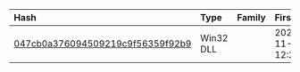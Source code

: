 |Hash|Type|Family|First_Seen|Name|
|:--|:--|:--|:--|:--|
|[047cb0a376094509219c9f56359f92b9](https://www.virustotal.com/gui/file/047cb0a376094509219c9f56359f92b9)|Win32 DLL||2020-11-28 12:20:13|047cb0a376094509219c9f56359f92b9.virus|
